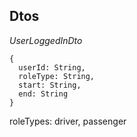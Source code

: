 ## Dtos

*UserLoggedInDto*

    {
      userId: String,
      roleType: String,
      start: String,
      end: String
    }

roleTypes: driver, passenger
